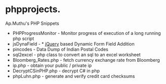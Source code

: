 phpprojects. 
===========

Ap.Muthu's PHP Snippets

* PHPProgressMonitor - Monitor progress of execution of a long running php script
* jsDynaField - * [jQuery](https://jquery.org/) based Dynamic Form Field Addition
* pincodes - Data Dump of Indian Postal Codes
* sql2excel - php class to convert an sql to an excel worksheet
* Bloomberg_Rates.php - fetch currency exchange rate from Bloomberg
* ip.php - obtain your public / private ip
* DecryptCSinPHP.php - decrypt C# in php
* phpLuhn.php - generate and verify credit card checksums
